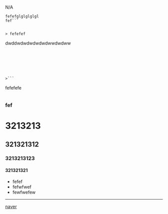N/A


```
fefefglglglglgl
fef```


> fefefef
```
dwddwdwdwdwdwdwwdwdww
```






>```

```

fefefefe

>```



### fef

# 3213213
## 321321312
### 3213213123
#### 321321321

- fefef
- fefwfwef
- fewfwefew

- - - 

[naver](www.naver.com)
